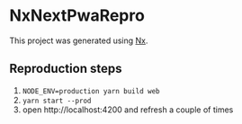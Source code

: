# NxNextPwaRepro

This project was generated using [Nx](https://nx.dev).

## Reproduction steps

1. `NODE_ENV=production yarn build web`
2. `yarn start --prod`
3. open http://localhost:4200 and refresh a couple of times
